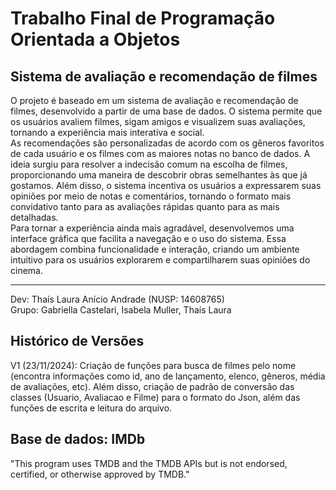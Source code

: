 # Trabalho Final de Programação Orientada a Objetos
## Sistema de avaliação e recomendação de filmes
  O projeto é baseado em um sistema de avaliação e recomendação de filmes, desenvolvido a partir de uma base de dados. O sistema permite que os usuários avaliem filmes, sigam amigos e visualizem suas avaliações, tornando a experiência mais interativa e social. \
  As recomendações são personalizadas de acordo com os gêneros favoritos de cada usuário e os filmes com as maiores notas no banco de dados. A ideia surgiu para resolver a indecisão comum na escolha de filmes, proporcionando uma maneira de descobrir obras semelhantes às que já gostamos. Além disso, o sistema incentiva os usuários a expressarem suas opiniões por meio de notas e comentários, tornando o formato mais convidativo tanto para as avaliações rápidas quanto para as mais detalhadas. \
  Para tornar a experiência ainda mais agradável, desenvolvemos uma interface gráfica que facilita a navegação e o uso do sistema. Essa abordagem combina funcionalidade e interação, criando um ambiente intuitivo para os usuários explorarem e compartilharem suas opiniões do cinema.

______________________________________________________
Dev: Thaís Laura Anício Andrade (NUSP: 14608765) \
Grupo: Gabriella Castelari, Isabela Muller, Thaís Laura
## Histórico de Versões
V1 (23/11/2024): Criação de funções para busca de filmes pelo nome (encontra informações como id, ano de lançamento, elenco, gêneros, média de avaliações, etc). Além disso, criação de padrão de conversão das classes (Usuario, Avaliacao e Filme) para o formato do Json, além das funções de escrita e leitura do arquivo.
## Base de dados: IMDb
"This program uses TMDB and the TMDB APIs but is not endorsed, certified, or otherwise approved by TMDB."

